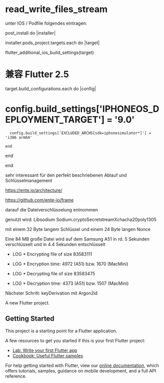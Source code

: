 # read_write_files_stream

unter IOS / Podfile folgendes eintragen:

post_install do |installer|

installer.pods_project.targets.each do |target|

flutter_additional_ios_build_settings(target)

# 兼容 Flutter 2.5

target.build_configurations.each do |config|

#       config.build_settings['IPHONEOS_DEPLOYMENT_TARGET'] = '9.0'

      config.build_settings['EXCLUDED_ARCHS[sdk=iphonesimulator*]'] = 'i386 arm64'

    end    

end

end



sehr interessant für den perfekt beschriebenen Ablauf und Schlüsselmanagement

https://ente.io/architecture/

https://github.com/ente-io/frame

darauf die Dateiverschlüsselung entnommen

genutzt wird: Libsodium Sodium.cryptoSecretstreamXchacha20poly1305 

mit einem 32 Byte langem Schlüssel und einem 24 Byte langen Nonce 

Eine 84 MB große Datei wird auf dem Samsung A51 in rd. 5 Sekunden verschlüsselt und in 4.4 Sekunden entschlüsselt

* LOG * Encrypting file of size 83583111

* LOG * Encryption time: 4972 (A51) bzw. 1670 (MacMini)

* LOG * Decrypting file of size 83583475

* LOG * Decryption time: 4373 (A51) bzw. 1507 (MacMini) 

Nächster Schritt: keyDerivation mit Argon2id

A new Flutter project.

## Getting Started

This project is a starting point for a Flutter application.

A few resources to get you started if this is your first Flutter project:

- [Lab: Write your first Flutter app](https://flutter.dev/docs/get-started/codelab)
- [Cookbook: Useful Flutter samples](https://flutter.dev/docs/cookbook)

For help getting started with Flutter, view our
[online documentation](https://flutter.dev/docs), which offers tutorials,
samples, guidance on mobile development, and a full API reference.
